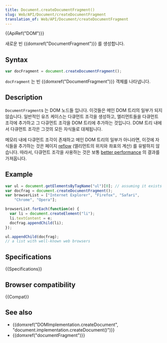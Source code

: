 ```yaml
---
title: Document.createDocumentFragment()
slug: Web/API/Document/createDocumentFragment
translation_of: Web/API/Document/createDocumentFragment
---
```

{{ApiRef("DOM")}}

새로운 빈 {{domxref("DocumentFragment")}} 를 생성합니다.

## Syntax

```js
var docFragment = document.createDocumentFragment();
```

`docFragment` 는 빈 {{domxref("DocumentFragment")}} 객체를 나타냅니다.

## Description

`DocumentFragment`s 는 DOM 노드들 입니다. 이것들은 메인 DOM 트리의 일부가 되지 않습니다. 일반적인 유즈 케이스는 다큐먼트 조각을 생성하고, 엘리먼트들을 다큐먼트 조각에 추가하고 그 다큐먼트 조각을 DOM 트리에 추가하는 것입니다. DOM 트리 내에서 다큐먼트 조각은 그것의 모든 자식들로 대체됩니다.

메모리 내에 다큐먼트 조각이 존재하고 메인 DOM 트리의 일부가 아니라면, 이것에 자식들을 추가하는 것은 페이지 [reflow](https://developers.google.com/speed/articles/reflow?csw=1) (엘리먼트의 위치와 좌표의 계산) 를 유발하지 않습니다. 따라서, 다큐먼트 조각을 사용하는 것은 보통 [better performance](http://ejohn.org/blog/dom-documentfragments/) 의 결과를 가져옵니다.

## Example

```js
var ul = document.getElementsByTagName("ul")[0]; // assuming it exists
var docfrag = document.createDocumentFragment();
var browserList = ["Internet Explorer", "Firefox", "Safari",
    "Chrome", "Opera"];

browserList.forEach(function(e) {
  var li = document.createElement("li");
  li.textContent = e;
  docfrag.appendChild(li);
});

ul.appendChild(docfrag);
// a list with well-known web browsers
```

## Specifications

{{Specifications}}

## Browser compatibility

{{Compat}}

## See also

- {{domxref("DOMImplementation.createDocument", "document.implementation.createDocument()")}}
- {{domxref("documentFragment")}}
